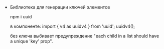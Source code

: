 - Библиотека для генерации ключей элементов

  npm i uuid

  в компоненте:
  import { v4 as uuidv4 } from 'uuid';
  uuidv4();

  без ключа выбивает предупреждение "each child in a list should have a unique 'key' prop".
